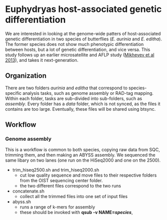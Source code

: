 # Euphydryas host-associated genetic differentiation

We are interested in looking at the genome-wide patters of host-associated genetic differentiation in two species of butterflies (*E. aurinia* and *E. editha*). The former species does not show much phenotypic differentiation between hosts, but a lot of genetic differentiation, and vice versa. This study follows up an earlier microsatellite and AFLP study ([Mikheyev et al 2013](http://onlinelibrary.wiley.com/doi/10.1111/mec.12423/full)), and takes it next-generation.

## Organization
There are two folders *aurinia* and *editha* that correspond to species-specific analysis tasks, such as genome assembly or RAD-tag mapping. Within each folder, tasks are sub-divided into sub-folders, such as *assembly*. Every folder has a *data* folder, which is not synced, as the files it contains are too large. Eventually, these files will be shared using btsync.


## Workflow

### Genome assembly

This is a workflow is common to both species, copying raw data from SQC, trimming them, and then making an ABYSS assembly. 
We sequenced the same libary on two lanes (one run on the HiSeq2000 and one on the 2500).

* trim_hiseq2500.sh and trim_hiseq2000.sh
  - cut low quality sequence and move files to their respective folders from the OIST sequencing center folder.
  - the two different files correspond to the two runs
* concatenate.sh
  - collect all the trimmed files into one set of input files
* abyss.sh
  - runs a range of k-mers for assembly
  - these should be invoked with **qsub -v NAME=*species***, 
